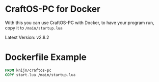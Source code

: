 # CraftOS-PC for Docker
With this you can use CraftOS-PC with Docker, to have your program run, copy it to `/main/startup.lua`

Latest Version: v2.8.2

# Dockerfile Example
```dockerfile
FROM knijn/craftos-pc
COPY start.lua /main/startup.lua
``` 
